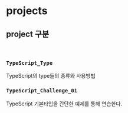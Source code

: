 # projects

## project 구분

<br/>

### `TypeScript_Type`

TypeScript의 type들의 종류와 사용방법
<br/>

### `TypeScript_Challenge_01`

TypeScript 기본타입을 간단한 예제를 통해 연습한다.
